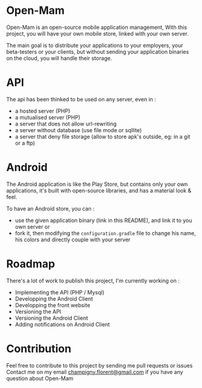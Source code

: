 # Open-Mam

Open-Mam is an open-source mobile application management, 
With this project, you will have your own mobile store, linked with your own server.

The main goal is to distribute your applications to your employers, your beta-testers or your clients, 
but without sending your application binaries on the cloud, you will handle their storage.

# API

The api has been thinked to be used on any server, even in :
- a hosted server (PHP)
- a mutualised server (PHP)
- a server that does not allow url-rewriting
- a server without database (use file mode or sqllite)
- a server that deny file storage (allow to store apk's outside, eg: in a git or a ftp)

# Android

The Android application is like the Play Store, but contains only your own applications, 
it's built with open-source libraries, and has a material look & feel.

To have an Android store, you can :
- use the given application binary (link in this README), and link it to you own server
or 
- fork it, then modifying the `configuration.gradle` file to change his name, his colors and directly couple with your server

# Roadmap

There's a lot of work to publish this project, I'm currently working on :

- Implementing the API (PHP / Mysql)
- Developping the Android Client
- Developping the front website
- Versioning the API
- Versioning the Android Client
- Adding notifications on Android Client

# Contribution

Feel free to contribute to this project by sending me pull requests or issues
Contact me on my email champigny.florent@gmail.com if you have any question about Open-Mam
